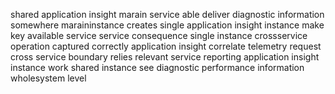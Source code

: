 shared application insight marain service able deliver diagnostic information somewhere maraininstance creates single application insight instance make key available service service consequence single instance crossservice operation captured correctly application insight correlate telemetry request cross service boundary relies relevant service reporting application insight instance work shared instance see diagnostic performance information wholesystem level